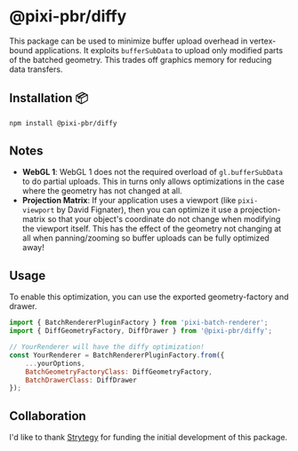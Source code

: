 # @pixi-pbr/diffy

This package can be used to minimize buffer upload overhead in vertex-bound applications. It exploits
`bufferSubData` to upload only modified parts of the batched geometry. This trades off graphics memory
for reducing data transfers.

## Installation :package:

```bash
npm install @pixi-pbr/diffy
```

## Notes

* **WebGL 1**: WebGL 1 does not the required overload of `gl.bufferSubData` to do partial uploads. This
    in turns only allows optimizations in the case where the geometry has not changed at all.
* **Projection Matrix**: If your application uses a viewport (like `pixi-viewport` by David Fignater), then
    you can optimize it use a projection-matrix so that your object's coordinate do not change when modifying
    the viewport itself. This has the effect of the geometry not changing at all when panning/zooming so buffer uploads can be fully optimized away!

## Usage

To enable this optimization, you can use the exported geometry-factory and drawer.

```js
import { BatchRendererPluginFactory } from 'pixi-batch-renderer';
import { DiffGeometryFactory, DiffDrawer } from '@pixi-pbr/diffy';

// YourRenderer will have the diffy optimization!
const YourRenderer = BatchRendererPluginFactory.from({
    ...yourOptions,
    BatchGeometryFactoryClass: DiffGeometryFactory,
    BatchDrawerClass: DiffDrawer
});
```

## Collaboration

I'd like to thank [Strytegy](https://www.strytegy.com) for funding the initial development of this package.